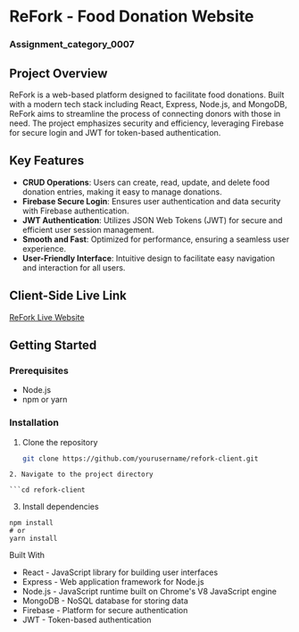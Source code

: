 # ReFork - Food Donation Website

### Assignment_category_0007

## Project Overview
ReFork is a web-based platform designed to facilitate food donations. Built with a modern tech stack including React, Express, Node.js, and MongoDB, ReFork aims to streamline the process of connecting donors with those in need. The project emphasizes security and efficiency, leveraging Firebase for secure login and JWT for token-based authentication. 

## Key Features
- **CRUD Operations**: Users can create, read, update, and delete food donation entries, making it easy to manage donations.
- **Firebase Secure Login**: Ensures user authentication and data security with Firebase authentication.
- **JWT Authentication**: Utilizes JSON Web Tokens (JWT) for secure and efficient user session management.
- **Smooth and Fast**: Optimized for performance, ensuring a seamless user experience.
- **User-Friendly Interface**: Intuitive design to facilitate easy navigation and interaction for all users.

## Client-Side Live Link
[ReFork Live Website](https://refork-bd.web.app/)

## Getting Started

### Prerequisites
- Node.js
- npm or yarn

### Installation

1. Clone the repository
   ```bash
   git clone https://github.com/yourusername/refork-client.git
```
2. Navigate to the project directory

```cd refork-client
```
3. Install dependencies

```
npm install
# or
yarn install
```

Built With
- React - JavaScript library for building user interfaces
- Express - Web application framework for Node.js
- Node.js - JavaScript runtime built on Chrome's V8 JavaScript engine
- MongoDB - NoSQL database for storing data
- Firebase - Platform for secure authentication
- JWT - Token-based authentication
